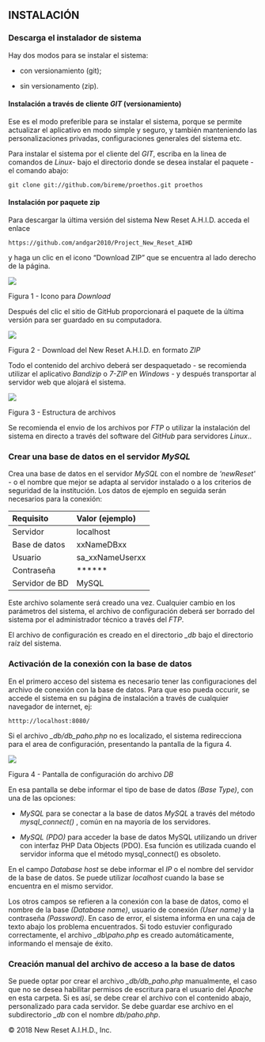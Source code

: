 ## INSTALACIÓN

### Descarga el instalador de sistema

Hay dos modos para se instalar el sistema:

* con versionamiento (git);

* sin versionamento (zip).

#### Instalación a través de cliente *GIT* (versionamiento)

Ese es el modo preferible para se instalar el sistema, porque se permite actualizar el aplicativo en modo simple y seguro, y también manteniendo las personalizaciones privadas, configuraciones generales del sistema etc.

Para instalar el sistema por el cliente del *GIT*, escriba en la linea de comandos de *Linux*- bajo el directorio donde se desea instalar el paquete - el comando abajo:

	git clone git://github.com/bireme/proethos.git proethos

#### Instalación por paquete zip

Para descargar la última versión del sistema New Reset A.H.I.D. acceda el enlace

```
https://github.com/andgar2010/Project_New_Reset_AIHD
```

y haga un clic en el icono “Download ZIP” que se encuentra al lado derecho de la página.

![](https://raw.githubusercontent.com/bireme/proethos/master/_documents/images/es/image007.png)

Figura 1 - Icono para *Download*

Después del clic el sitio de GitHub proporcionará el paquete de la última versión para ser guardado en su computadora.

![](https://raw.githubusercontent.com/bireme/proethos/master/_documents/images/es/image008.png)

Figura 2 - Download del New Reset A.H.I.D. en formato *ZIP*

Todo el contenido del archivo deberá ser despaquetado - se recomienda utilizar el aplicativo *Bandizip* o *7-ZIP* en *Windows* - y después transportar al servidor web que alojará el sistema.

![](https://raw.githubusercontent.com/bireme/proethos/master/_documents/images/es/image010.png)

Figura 3 - Estructura de archivos

Se recomienda el envio de los archivos por *FTP* o utilizar la instalación del sistema en directo a través del software del *GitHub* para servidores *Linux*..

### Crear una base de datos en el servidor *MySQL*

Crea una base de datos en el servidor *MySQL* con el nombre de *'newReset'* - o el nombre que mejor se adapta al servidor instalado o a los criterios de seguridad de la institución. Los datos de ejemplo en seguida serán necesarios para la conexión:

| Requisito 	 | Valor (ejemplo) 	|
| :------------- | :--------------- |
| Servidor		 | localhost	   	|
| Base de datos  | xxNameDBxx	   	|
| Usuario 		 | sa\_xxNameUserxx |
| Contraseña 	 | \*\*\*\*\*\* 	|
| Servidor de BD | MySQL 			|

Este archivo solamente será creado una vez. Cualquier cambio en los parámetros del sistema, el archivo de configuración deberá ser borrado del sistema por el administrador técnico a través del *FTP*.

El archivo de configuración es creado en el directorio *_db* bajo el directorio raíz del sistema.

### Activación de la conexión con la base de datos

En el primero acceso del sistema es necesario tener las configuraciones del archivo de conexión con la base de datos. Para que eso pueda occurir, se accede el sistema en su página de instalación a través de cualquier navegador de internet, ej:

```
htttp://localhost:8080/
```

Si el archivo *_db/db_paho.php* no es localizado, el sistema redirecciona para el area de configuración, presentando la pantalla de la figura 4.

![](https://raw.githubusercontent.com/bireme/proethos/master/_documents/images/es/image012.png)

Figura 4 - Pantalla de configuración do archivo *DB*

En esa pantalla se debe informar el tipo de base de datos *(Base Type)*, con una de las opciones:

* *MySQL* para se conectar a la base de datos *MySQL* a través del método *mysql_connect()* , común en na mayoría de los servidores.

* *MySQL (PDO)* para acceder la base de datos MySQL utilizando un driver con interfaz PHP Data Objects (PDO). Esa función es utilizada cuando el servidor informa que el método mysql_connect() es obsoleto.

En el campo *Database host* se debe informar el *IP* o el nombre del servidor de la base de datos. Se puede utilizar *localhost* cuando la base se encuentra en el mismo servidor.

Los otros campos se refieren a la conexión con la base de datos, como el nombre de la base *(Database name)*, usuario de conexión *(User name)* y la contraseña *(Password)*. En caso de error, el sistema informa en una caja de texto abajo los problema encuentrados. Si todo estuvier configurado correctamente, el archivo *_db\paho.php* es creado automáticamente, informando el mensaje de éxito.

### Creación manual del archivo de acceso a la base de datos

Se puede optar por crear el archivo *_db/db_paho.php* manualmente, el caso que no se desea habilitar permisos de escritura para el usuario del *Apache* en esta carpeta. Si es así, se debe crear el archivo con el contenido abajo, personalizado para cada servidor. Se debe guardar ese archivo en el subdirectorio *_db* con el nombre *db/paho.php*.





© 2018 New Reset A.I.H.D., Inc.

